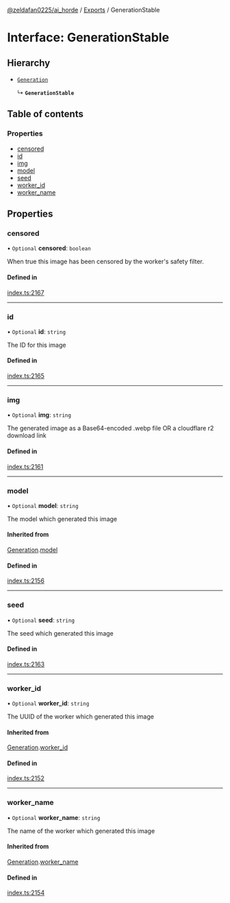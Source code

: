[@zeldafan0225/ai_horde](../README.md) / [Exports](../modules.md) / GenerationStable

# Interface: GenerationStable

## Hierarchy

- [`Generation`](Generation.md)

  ↳ **`GenerationStable`**

## Table of contents

### Properties

- [censored](GenerationStable.md#censored)
- [id](GenerationStable.md#id)
- [img](GenerationStable.md#img)
- [model](GenerationStable.md#model)
- [seed](GenerationStable.md#seed)
- [worker\_id](GenerationStable.md#worker_id)
- [worker\_name](GenerationStable.md#worker_name)

## Properties

### censored

• `Optional` **censored**: `boolean`

When true this image has been censored by the worker's safety filter.

#### Defined in

[index.ts:2167](https://github.com/ZeldaFan0225/ai_horde/blob/f6fd59f/index.ts#L2167)

___

### id

• `Optional` **id**: `string`

The ID for this image

#### Defined in

[index.ts:2165](https://github.com/ZeldaFan0225/ai_horde/blob/f6fd59f/index.ts#L2165)

___

### img

• `Optional` **img**: `string`

The generated image as a Base64-encoded .webp file OR a cloudflare r2 download link

#### Defined in

[index.ts:2161](https://github.com/ZeldaFan0225/ai_horde/blob/f6fd59f/index.ts#L2161)

___

### model

• `Optional` **model**: `string`

The model which generated this image

#### Inherited from

[Generation](Generation.md).[model](Generation.md#model)

#### Defined in

[index.ts:2156](https://github.com/ZeldaFan0225/ai_horde/blob/f6fd59f/index.ts#L2156)

___

### seed

• `Optional` **seed**: `string`

The seed which generated this image

#### Defined in

[index.ts:2163](https://github.com/ZeldaFan0225/ai_horde/blob/f6fd59f/index.ts#L2163)

___

### worker\_id

• `Optional` **worker\_id**: `string`

The UUID of the worker which generated this image

#### Inherited from

[Generation](Generation.md).[worker_id](Generation.md#worker_id)

#### Defined in

[index.ts:2152](https://github.com/ZeldaFan0225/ai_horde/blob/f6fd59f/index.ts#L2152)

___

### worker\_name

• `Optional` **worker\_name**: `string`

The name of the worker which generated this image

#### Inherited from

[Generation](Generation.md).[worker_name](Generation.md#worker_name)

#### Defined in

[index.ts:2154](https://github.com/ZeldaFan0225/ai_horde/blob/f6fd59f/index.ts#L2154)
